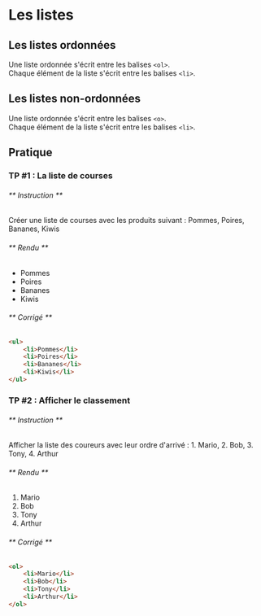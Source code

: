 # Les listes

## Les listes ordonnées

Une liste ordonnée s'écrit entre les balises `<ol>`.  
Chaque élément de la liste s'écrit entre les balises `<li>`.



## Les listes non-ordonnées

Une liste ordonnée s'écrit entre les balises `<o>`.  
Chaque élément de la liste s'écrit entre les balises `<li>`.


## Pratique

### TP #1 : La liste de courses

<!-- tabs:start -->

###### ** Instruction **

Créer une liste de courses avec les produits suivant : Pommes, Poires, Bananes, Kiwis

###### ** Rendu **

<ul>
    <li>Pommes</li>
    <li>Poires</li>
    <li>Bananes</li>
    <li>Kiwis</li>
</ul>


###### ** Corrigé **

```html
<ul>
    <li>Pommes</li>
    <li>Poires</li>
    <li>Bananes</li>
    <li>Kiwis</li>
</ul>
```

<!-- tabs:end -->


### TP #2 : Afficher le classement

<!-- tabs:start -->

###### ** Instruction **

Afficher la liste des coureurs avec leur ordre d'arrivé : 1. Mario, 2. Bob, 3. Tony, 4. Arthur

###### ** Rendu **

<ol>
    <li>Mario</li>
    <li>Bob</li>
    <li>Tony</li>
    <li>Arthur</li>
</ol>


###### ** Corrigé **

```html
<ol>
    <li>Mario</li>
    <li>Bob</li>
    <li>Tony</li>
    <li>Arthur</li>
</ol>
```

<!-- tabs:end -->